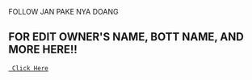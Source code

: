 FOLLOW JAN PAKE NYA DOANG

## FOR EDIT OWNER'S NAME, BOTT NAME, AND MORE HERE!!

[` Click Here` ](https://github.com/BOTZ4YOU/Fahri-Botwav1/blob/master/setting.json)
